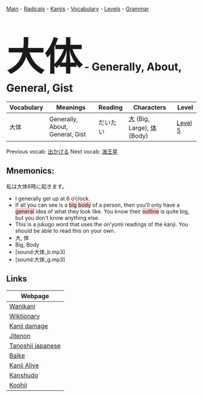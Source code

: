 <style> bigfont {font-size: 100px}</style>
[Main](../README.md) -
[Radicals](../radicals.md) -
[Kanjis](../kanjis.md) -
[Vocabulary](../vocabulary.md) -
[Levels](../levels.md) -
[Grammar](../grammar.md)
# <bigfont> 大体</bigfont> - Generally, About, General, Gist 

| Vocabulary | Meanings | Reading | Characters | Level |
| --- | --- | --- | --- | --- |
| 大体 | Generally, About, General, Gist | だいたい |  [大](../kanjis/大.md) (Big, Large), [体](../kanjis/体.md) (Body) | [Level 5](../levels/wk_level5.md) |

Previous vocab: [出かける](出かける.md) Next vocab: [海王星](海王星.md) 

## Mnemonics:
私は大体6時に起きます。
* I generally get up at 6 o’clock.
* If all you can see is a <span style="background-color:#ffcccb"> big</span> <span style="background-color:#ffcccb"> body</span> of a person, then you'll only have a <span style="background-color:#ffcccb"> general</span> idea of what they look like. You know their <span style="background-color:#ffcccb"> outline</span> is quite big, but you don't know anything else.
* This is a jukugo word that uses the on'yomi readings of the kanji. You should be able to read this on your own.
* 大, 体
* Big, Body
* [sound:大体_b.mp3]
* [sound:大体_g.mp3]


## Links 

| Webpage |
| --- |
| [Wanikani          ](https://www.wanikani.com/kanji/大体) |
| [Wiktionary        ](https://en.wiktionary.org/wiki/大体) |
| [Kanji damage      ](http://www.kanjidamage.com/kanji/search?utf8=✓&q=大体) |
| [Jitenon           ](https://jitenon.com/kanji/大体) |
| [Tanoshii japanese ](https://www.tanoshiijapanese.com/dictionary/kanji.cfm?k=大体) |
| [Baike             ](https://baike.baidu.com/item/大体) |
| [Kanji Alive       ](https://app.kanjialive.com/大体) |
| [Kanshudo          ](https://www.kanshudo.com/searchmn?q=大体) |
| [Koohii            ](https://kanji.koohii.com/study/kanji/大体) |
